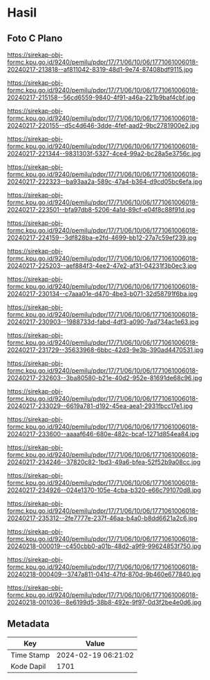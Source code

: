 # Hasil

## Foto C Plano

https://sirekap-obj-formc.kpu.go.id/9240/pemilu/pdpr/17/71/06/10/06/1771061006018-20240217-213818--af811042-8319-48d1-9e74-87408bdf9115.jpg

https://sirekap-obj-formc.kpu.go.id/9240/pemilu/pdpr/17/71/06/10/06/1771061006018-20240217-215158--56cd6559-9840-4f91-a46a-221b9baf4cbf.jpg

https://sirekap-obj-formc.kpu.go.id/9240/pemilu/pdpr/17/71/06/10/06/1771061006018-20240217-220155--d5c4d646-3dde-4fef-aad2-9bc2781900e2.jpg

https://sirekap-obj-formc.kpu.go.id/9240/pemilu/pdpr/17/71/06/10/06/1771061006018-20240217-221344--9831303f-5327-4ce4-99a2-bc28a5e3756c.jpg

https://sirekap-obj-formc.kpu.go.id/9240/pemilu/pdpr/17/71/06/10/06/1771061006018-20240217-222323--ba93aa2a-589c-47a4-b364-d9cd05bc6efa.jpg

https://sirekap-obj-formc.kpu.go.id/9240/pemilu/pdpr/17/71/06/10/06/1771061006018-20240217-223501--bfa97db8-5206-4a1d-89cf-e04f8c88f91d.jpg

https://sirekap-obj-formc.kpu.go.id/9240/pemilu/pdpr/17/71/06/10/06/1771061006018-20240217-224159--3df828ba-e2fd-4699-bb12-27a7c59ef239.jpg

https://sirekap-obj-formc.kpu.go.id/9240/pemilu/pdpr/17/71/06/10/06/1771061006018-20240217-225203--aef884f3-4ee2-47e2-af31-04231f3b0ec3.jpg

https://sirekap-obj-formc.kpu.go.id/9240/pemilu/pdpr/17/71/06/10/06/1771061006018-20240217-230134--c7aaa01e-d470-4be3-b071-32d58791f6ba.jpg

https://sirekap-obj-formc.kpu.go.id/9240/pemilu/pdpr/17/71/06/10/06/1771061006018-20240217-230903--1988733d-fabd-4df3-a090-7ad734ac1e63.jpg

https://sirekap-obj-formc.kpu.go.id/9240/pemilu/pdpr/17/71/06/10/06/1771061006018-20240217-231729--35633968-6bbc-42d3-9e3b-390ad4470531.jpg

https://sirekap-obj-formc.kpu.go.id/9240/pemilu/pdpr/17/71/06/10/06/1771061006018-20240217-232603--3ba80580-b21e-40d2-952e-81691de68c96.jpg

https://sirekap-obj-formc.kpu.go.id/9240/pemilu/pdpr/17/71/06/10/06/1771061006018-20240217-233029--6619a781-d192-45ea-aea1-2931fbcc17e1.jpg

https://sirekap-obj-formc.kpu.go.id/9240/pemilu/pdpr/17/71/06/10/06/1771061006018-20240217-233600--aaaaf646-680e-482c-bcaf-1271d854ea84.jpg

https://sirekap-obj-formc.kpu.go.id/9240/pemilu/pdpr/17/71/06/10/06/1771061006018-20240217-234246--37820c82-1bd3-49a6-bfea-52f52b9a08cc.jpg

https://sirekap-obj-formc.kpu.go.id/9240/pemilu/pdpr/17/71/06/10/06/1771061006018-20240217-234926--024e1370-105e-4cba-b320-e66c791070d8.jpg

https://sirekap-obj-formc.kpu.go.id/9240/pemilu/pdpr/17/71/06/10/06/1771061006018-20240217-235312--2fe7777e-237f-46aa-b4a0-b8dd6621a2c6.jpg

https://sirekap-obj-formc.kpu.go.id/9240/pemilu/pdpr/17/71/06/10/06/1771061006018-20240218-000019--c450cbb0-a01b-48d2-a9f9-99624853f750.jpg

https://sirekap-obj-formc.kpu.go.id/9240/pemilu/pdpr/17/71/06/10/06/1771061006018-20240218-000409--3747a811-041d-47fd-870d-9b460e677840.jpg

https://sirekap-obj-formc.kpu.go.id/9240/pemilu/pdpr/17/71/06/10/06/1771061006018-20240218-001036--8e6199d5-38b8-492e-9f97-0d3f2be4e0d6.jpg


## Metadata

| Key        | Value               |
| ---------- | ------------------- |
| Time Stamp | 2024-02-19 06:21:02 |
| Kode Dapil | 1701                |



